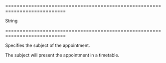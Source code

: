 <!--**
/*-------------------------------------------
    Auto-generated file. Do not modify.
-------------------------------------------

**-->
===========================================================================
<!--type-->String<!--/type-->
===========================================================================

<!--shortDescription-->
Specifies the subject of the appointment.
<!--/shortDescription-->

<!--fullDescription-->
The subject will present the appointment in a timetable.
<!--/fullDescription-->
